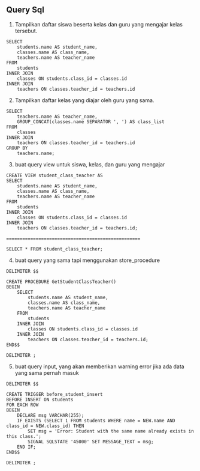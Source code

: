 ## Query Sql

1. Tampilkan daftar siswa beserta kelas dan guru yang mengajar kelas tersebut.

```
SELECT
	students.name AS student_name,
	classes.name AS class_name,
	teachers.name AS teacher_name
FROM
    students
INNER JOIN
	classes ON students.class_id = classes.id
INNER JOIN
	teachers ON classes.teacher_id = teachers.id
```

2. Tampilkan daftar kelas yang diajar oleh guru yang sama.

```
SELECT
    teachers.name AS teacher_name,
    GROUP_CONCAT(classes.name SEPARATOR ', ') AS class_list
FROM
    classes
INNER JOIN
    teachers ON classes.teacher_id = teachers.id
GROUP BY
    teachers.name;
```

3. buat query view untuk siswa, kelas, dan guru yang mengajar

```
CREATE VIEW student_class_teacher AS
SELECT
    students.name AS student_name,
    classes.name AS class_name,
    teachers.name AS teacher_name
FROM
    students
INNER JOIN
    classes ON students.class_id = classes.id
INNER JOIN
    teachers ON classes.teacher_id = teachers.id;

==================================================

SELECT * FROM student_class_teacher;
```

4. buat query yang sama tapi menggunakan store_procedure

```
DELIMITER $$

CREATE PROCEDURE GetStudentClassTeacher()
BEGIN
    SELECT
        students.name AS student_name,
        classes.name AS class_name,
        teachers.name AS teacher_name
    FROM
        students
    INNER JOIN
        classes ON students.class_id = classes.id
    INNER JOIN
        teachers ON classes.teacher_id = teachers.id;
END$$

DELIMITER ;

```

5. buat query input, yang akan memberikan warning error jika ada data yang sama pernah masuk

```
DELIMITER $$

CREATE TRIGGER before_student_insert
BEFORE INSERT ON students
FOR EACH ROW
BEGIN
    DECLARE msg VARCHAR(255);
    IF EXISTS (SELECT 1 FROM students WHERE name = NEW.name AND class_id = NEW.class_id) THEN
        SET msg = 'Error: Student with the same name already exists in this class.';
        SIGNAL SQLSTATE '45000' SET MESSAGE_TEXT = msg;
    END IF;
END$$

DELIMITER ;

```
